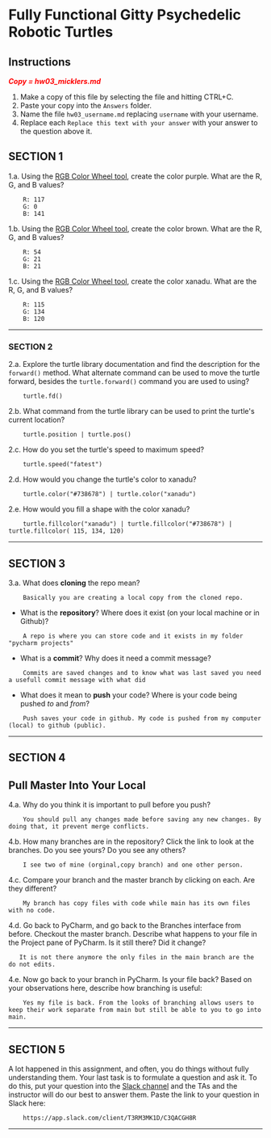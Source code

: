 # Fully Functional Gitty Psychedelic Robotic Turtles

## Instructions

**_<span style="color:red">
    Copy = hw03_micklers.md
</span>_**

1. Make a copy of this file by selecting the file and hitting CTRL+C. 
2. Paste your copy into the `Answers` folder.
3. Name the file `hw03_username.md` replacing `username` with your username.
4. Replace each `Replace this text with your answer` with your answer to the question above it.

## SECTION 1

1.a. Using the [RGB Color Wheel tool](https://colorspire.com/rgb-color-wheel/), create the color purple. 
     What are the R, G, and B values?

```
    R: 117
    G: 0
    B: 141
```

1.b. Using the [RGB Color Wheel tool](https://colorspire.com/rgb-color-wheel/), create the color brown. 
     What are the R, G, and B values? 

```
    R: 54
    G: 21
    B: 21
```

1.c. Using the [RGB Color Wheel tool](https://colorspire.com/rgb-color-wheel/), create the color xanadu. 
     What are the R, G, and B values?

```
    R: 115
    G: 134
    B: 120
```

---

### SECTION 2

2.a. Explore the turtle library documentation and find the description for the 
     `forward()` method. What alternate command can be used to move the turtle forward, 
     besides the `turtle.forward()` command you are used to using?

```
    turtle.fd()
```

2.b. What command from the turtle library can be used to print the turtle's current 
   location?
   
```
    turtle.position | turtle.pos()
```

2.c. How do you set the turtle's speed to maximum speed?
   
```
    turtle.speed("fatest")
```

2.d. How would you change the turtle's color to xanadu? 

```
    turtle.color("#738678") | turtle.color("xanadu")
```

2.e. How would you fill a shape with the color xanadu?

```
    turtle.fillcolor("xanadu") | turtle.fillcolor("#738678") | turtle.fillcolor( 115, 134, 120)
```

---

## SECTION 3

3.a. What does **cloning** the repo mean?

```
    Basically you are creating a local copy from the cloned repo.
```


- What is the **repository**? Where does it exist (on your local machine or in Github)?

```
    A repo is where you can store code and it exists in my folder "pycharm projects"
```


- What is a **commit**? Why does it need a commit message?

```
    Commits are saved changes and to know what was last saved you need a usefull commit message with what did
```


- What does it mean to **push** your code? Where is your code being pushed _to_ and _from_?

```
    Push saves your code in github. My code is pushed from my computer (local) to github (public).
```

---

## SECTION 4

## Pull Master Into Your Local

4.a. Why do you think it is important to pull before you push?

```
    You should pull any changes made before saving any new changes. By doing that, it prevent merge conflicts.
```

4.b. How many branches are in the repository?
     Click the link to look at the branches. Do you see yours? Do you see any others? 

```
    I see two of mine (orginal,copy branch) and one other person.
```


4.c. Compare your branch and the master branch by clicking on each. Are they different?

```
    My branch has copy files with code while main has its own files with no code.
```


4.d. Go back to PyCharm, and go back to the Branches interface from before. Checkout the 
     master branch.
     Describe what happens to your file in the Project pane of PyCharm. Is it still 
     there? Did it change?

```
   It is not there anymore the only files in the main branch are the do not edits.
```


4.e. Now go back to your branch in PyCharm. Is your file back? Based on your observations
     here, describe how branching is useful:

```
    Yes my file is back. From the looks of branching allows users to keep their work separate from main but still be able to you to go into main.
```

---

## SECTION 5

A lot happened in this assignment, and often, you do things without fully understanding them. Your last task is to 
formulate a question and ask it. To do this, put your question into the [Slack channel](https://bereacs.slack.com/archives/C3QACGH8R) and the TAs and the 
instructor will do our best to answer them. Paste the link to your question in Slack here:

```
    https://app.slack.com/client/T3RM3MK1D/C3QACGH8R 
```

---